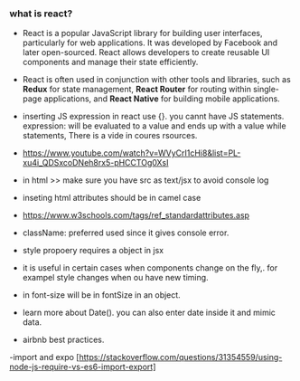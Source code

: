 
### what is react?
- React is a popular JavaScript library for building user interfaces, particularly for web applications. It was developed by Facebook and later open-sourced. React allows developers to create reusable UI components and manage their state efficiently.
- React is often used in conjunction with other tools and libraries, such as **Redux** for state management, **React Router** for routing within single-page applications, and **React Native** for building mobile applications.













- inserting JS expression in react use {}. you cannt have JS statements. expression: will be evaluated to a value and ends up with a value
while statements, There is a vide in coures rsources. 
 - https://www.youtube.com/watch?v=WVyCrI1cHi8&list=PL-xu4i_QDSxcoDNeh8rx5-pHCCTOg0XsI



- in html >> make sure you have src as text/jsx to avoid console log
- inseting html attributes should be in camel case
- https://www.w3schools.com/tags/ref_standardattributes.asp
- className: preferred used since it gives console error. 

- style propoery requires a object in jsx
- it is useful in certain cases when components change on the fly,. for exampel style changes when ou have new timing.
- in font-size will be in fontSize in an object. 


- learn more about Date(). you can also enter date inside it and mimic data. 


- airbnb best practices.

-import and expo [https://stackoverflow.com/questions/31354559/using-node-js-require-vs-es6-import-export]
